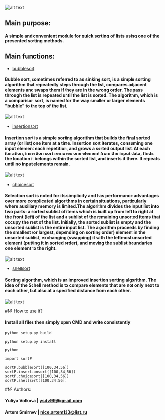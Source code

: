 
![alt text](https://sun9-58.userapi.com/impg/6ClzdLjoZbkHyqRhBxkHmyIkLXyQiUpVxQrqUA/UXONW81DT6E.jpg?size=673x212&quality=96&sign=c809a8e07506961d9fd0c4bf7a06ab29&type=album)

## Main purpose:

#### A simple and convenient module for quick sorting of lists using one of the presented sorting methods.

## Main functions:

* [bubblesort](https://en.wikipedia.org/wiki/Bubble_sort)

#### Bubble sort, sometimes referred to as sinking sort, is a simple sorting algorithm that repeatedly steps through the list, compares adjacent elements and swaps them if they are in the wrong order. The pass through the list is repeated until the list is sorted. The algorithm, which is a comparison sort, is named for the way smaller or larger elements "bubble" to the top of the list.

![alt text](https://upload.wikimedia.org/wikipedia/commons/c/c8/Bubble-sort-example-300px.gif)

* [insertionsort](https://en.wikipedia.org/wiki/Insertion_sort)

#### Insertion sort is a simple sorting algorithm that builds the final sorted array (or list) one item at a time. Insertion sort iterates, consuming one input element each repetition, and grows a sorted output list. At each iteration, insertion sort removes one element from the input data, finds the location it belongs within the sorted list, and inserts it there. It repeats until no input elements remain.

![alt text](https://upload.wikimedia.org/wikipedia/commons/4/42/Insertion_sort.gif)

* [choicesort](https://en.wikipedia.org/wiki/Selection_sort)

#### Selection sort is noted for its simplicity and has performance advantages over more complicated algorithms in certain situations, particularly where auxiliary memory is limited.The algorithm divides the input list into two parts: a sorted sublist of items which is built up from left to right at the front (left) of the list and a sublist of the remaining unsorted items that occupy the rest of the list. Initially, the sorted sublist is empty and the unsorted sublist is the entire input list. The algorithm proceeds by finding the smallest (or largest, depending on sorting order) element in the unsorted sublist, exchanging (swapping) it with the leftmost unsorted element (putting it in sorted order), and moving the sublist boundaries one element to the right.

![alt text](https://upload.wikimedia.org/wikipedia/commons/9/94/Selection-Sort-Animation.gif)

* [shellsort](https://ru.wikipedia.org/wiki/%D0%A1%D0%BE%D1%80%D1%82%D0%B8%D1%80%D0%BE%D0%B2%D0%BA%D0%B0_%D0%A8%D0%B5%D0%BB%D0%BB%D0%B0)

#### Sorting algorithm, which is an improved insertion sorting algorithm. The idea of the Schell method is to compare elements that are not only next to each other, but also at a specified distance from each other.

![alt text](https://upload.wikimedia.org/wikipedia/commons/d/d8/Sorting_shellsort_anim.gif)

#№ How to use it?

#### Install all files then simply open CMD and write consistently
```
python setup.py build

python setup.py install

python

import sortP

sortP.bubblesort([100,34,56])
sortP.insertionsort([100,34,56])
sortP.choicesort([100,34,56])
sortP.shellsort([100,34,56])
```
#№ Authors:

#### Yuliya Volkova | ysdv99@gmail.com
#### Artem Smirnov | nice.artem123@list.ru
